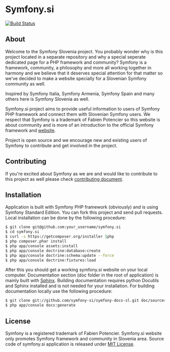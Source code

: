 # Symfony.si

[![Build Status](https://secure.travis-ci.org/symfony-si/symfony.si.png?branch=master)](http://travis-ci.org/symfony-si/symfony.si)

## About

Welcome to the Symfony Slovenia project. You probably wonder why is this project located in a separate
repository and why a special seperate dedicated page for a PHP framework and community?
Symfony is a framework, community, a philosophy and more all working together in harmony and we believe
that it deserves special attention for that matter so we've decided to make a website specially for a
Slovenian Symfony community as well.

Inspired by Symfony Italia, Symfony Armenia, Symfony Spain and many others here is Symfony Slovenia as well.

Symfony.si project aims to provide useful information to users of Symfony PHP framework and connect them with Slovenian Symfony users.
We respect that Symfony is a trademark of Fabien Potencier so this website is about community and is more of an introduction to
the official Symfony framework and [website](http://symfony.com).

Project is open source and we encourage new and existing users of Symfony to contribute and get involved in the project.

## Contributing

If you're excited about Symfony as we are and would like to contribute to this project as well please check
[contributing document](CONTRIBUTING.md).


## Installation

Application is built with Symfony PHP framework (obviously) and is using Symfony Standard Edition.
You can fork this project and send pull requests. Local installation can be done by the following procedure:

```bash
$ git clone git@github.com:your_username/symfony.si
$ cd symfony.si
$ curl -s https://getcomposer.org/installer |php
$ php composer.phar install
$ php app/console assets:install
$ php app/console doctrine:database:create
$ php app/console doctrine:schema:update --force
$ php app/console doctrine:fixtures:load
```

After this you should get a working symfony.si website on your local computer. Documentation section (doc folder in the root of application)
is mainly built with [Sphinx](http://sphinx-doc.org). Building documentation requires python Docutils and Sphinx installed and is not needed
for your installation. For building documentation locally use the following procedure:

```bash
$ git clone git://github.com/symfony-si/symfony-docs-sl.git doc/sources
$ php app/console docs:generate
```

## License

Symfony is a registered trademark of Fabien Potencier. Symfony.si website only promotes Symfony framework and community
in Slovenia area. Source code of symfony.si application is released under [MIT License](LICENSE).

